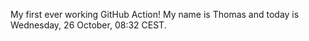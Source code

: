 My first ever working GitHub Action!
My name is Thomas and today is Wednesday, 26 October, 08:32 CEST. 
